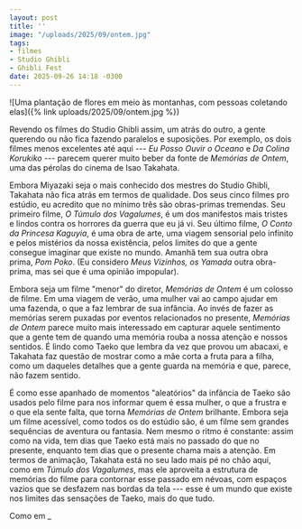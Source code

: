 ```yaml
---
layout: post
title: ''
image: "/uploads/2025/09/ontem.jpg"
tags:
- filmes
- Studio Ghibli
- Ghibli Fest
date: 2025-09-26 14:18 -0300
---
```

![Uma plantação de flores em meio às montanhas, com pessoas coletando elas]({% link uploads/2025/09/ontem.jpg %})

Revendo os filmes do Studio Ghibli assim, um atrás do outro, a gente querendo ou não fica fazendo paralelos e suposições. Por exemplo, os dois filmes menos excelentes até aqui --- _Eu Posso Ouvir o Oceano_ e _Da Colina Korukiko_ --- parecem querer muito beber da fonte de _Memórias de Ontem_, uma das pérolas do cinema de Isao Takahata.

Embora Miyazaki seja o mais conhecido dos mestres do Studio Ghibli, Takahata não fica atrás em termos de qualidade. Dos seus cinco filmes pro estúdio, eu acredito que no mínimo três são obras-primas tremendas. Seu primeiro filme, _O Túmulo dos Vagalumes_, é um dos manifestos mais tristes e lindos contra os horrores da guerra que eu já vi. Seu último filme, _O Conto da Princesa Kaguyia_, é uma obra de arte, uma viagem sensorial pelo infinito e pelos mistérios da nossa existência, pelos limites do que a gente consegue imaginar que existe no mundo. Amanhã tem sua outra obra prima, _Pom Poko_. (Eu considero _Meus Vizinhos, os Yamada_ outra obra-prima, mas sei que é uma opinião impopular).

Embora seja um filme "menor" do diretor, _Memórias de Ontem_ é um colosso de filme. Em uma viagem de verão, uma mulher vai ao campo ajudar em uma fazenda, o que a faz lembrar de sua infância. Ao invés de fazer as memórias serem puxadas por eventos relacionados no presente, _Memórias de Ontem_ parece muito mais interessado em capturar aquele sentimento que a gente tem de quando uma memória rouba a nossa atenção e nossos sentidos. É lindo como Taeko que lembra da vez que provou um abacaxi, e Takahata faz questão de mostrar como a mãe corta a fruta para a filha, como um daqueles detalhes que a gente guarda na memória e que, parece, não fazem sentido.

É como esse apanhado de momentos "aleatórios" da infância de Taeko são usados pelo filme para nos informar quem é essa mulher, o que a frustra e o que ela sente falta, que torna _Memórias de Ontem_ brilhante. Embora seja um filme acessível, como todos os do estúdio são, é um filme sem grandes sequências de aventura ou fantasia. Nem mesmo o ritmo é constante: assim como na vida, tem dias que Taeko está mais no passado do que no presente, enquanto tem dias que o presente chama mais a atenção. Em termos de animação, Takahata está no seu lado mais pé no chão aqui, como em _Túmulo dos Vagalumes_, mas ele aproveita a estrutura de memórias do filme para contornar esse passado em névoas, com espaços vazios que se desfazem nas bordas da tela --- esse é um mundo que existe nos limites das sensações de Taeko, mais do que tudo.

Como em _
